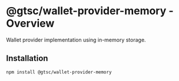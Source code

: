 # @gtsc/wallet-provider-memory - Overview

Wallet provider implementation using in-memory storage.

## Installation

```shell
npm install @gtsc/wallet-provider-memory
```

